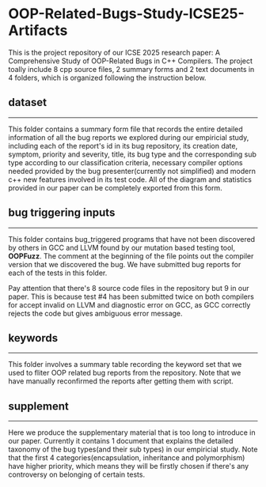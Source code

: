 # OOP-Related-Bugs-Study-ICSE25-Artifacts
This is the project repository of our ICSE 2025 research paper: A Comprehensive Study of OOP-Related Bugs in C++ Compilers.
The project toally include 8 cpp source files, 2 summary forms and 2 text documents in 4 folders, which is organized following the instruction below.


  
## dataset

---
This folder contains a summary form file that records the entire detailed information of all the bug reports we explored during our empiricial study, including each of the report's id in its bug repository, its creation date, symptom, priority and severity, title, its bug type and the corresponding sub type according to our classification criteria, necessary compiler options needed provided by the bug presenter(currently not simplified) and modern c++ new features involved in its test code. All of the diagram and statistics provided in our paper can be completely exported from this form.
  
  
## bug triggering inputs

---

This folder contains bug_triggered programs that have not been discovered by others in GCC and LLVM found by our mutation based testing tool, **OOPFuzz**. The comment at the beginning of the file points out the compiler version that we discovered the bug. We have submitted bug reports for each of the tests in this folder.

Pay attention that there's 8 source code files in the repository but 9 in our paper. This is because test #4 has been submitted twice on both compilers for accept invalid on LLVM and diagnostic error on GCC, as GCC correctly rejects the code but gives ambiguous error message.
  
  
## keywords
---
This folder involves a summary table recording the keyword set that we used to fliter OOP related bug reports from the repository. Note that we have manually reconfirmed the reports after getting them with script.


  
## supplement
---
Here we produce the supplementary material that is too long to introduce in our paper. Currently it contains 1 document that explains the detailed taxonomy of the bug types(and their sub types) in our empiricial study. Note that the first 4 categories(encapsulation, inheritance and polymorphism) have higher priority, which means they will be firstly chosen if there's any controversy on belonging of certain tests.

